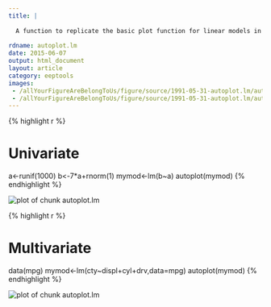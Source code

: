 ```yaml
---
title: |
  
  A function to replicate the basic plot function for linear models in ggplot2
  
rdname: autoplot.lm
date: 2015-06-07
output: html_document
layout: article
category: eeptools
images:
 - /allYourFigureAreBelongToUs/figure/source/1991-05-31-autoplot.lm/autoplot.lm-1.png
 - /allYourFigureAreBelongToUs/figure/source/1991-05-31-autoplot.lm/autoplot.lm-2.png
---
```





{% highlight r %}
# Univariate
a<-runif(1000)
b<-7*a+rnorm(1)
mymod<-lm(b~a)
autoplot(mymod)
{% endhighlight %}

![plot of chunk autoplot.lm](/allYourFigureAreBelongToUs/figure/source/1991-05-31-autoplot.lm/autoplot.lm-1.png) 

{% highlight r %}
# Multivariate

data(mpg)
mymod<-lm(cty~displ+cyl+drv,data=mpg)
autoplot(mymod)
{% endhighlight %}

![plot of chunk autoplot.lm](/allYourFigureAreBelongToUs/figure/source/1991-05-31-autoplot.lm/autoplot.lm-2.png) 